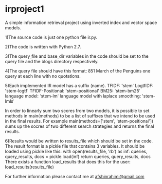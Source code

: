 # irproject1
A simple information retrieval project using inverted index and vector space models.

1)The source code is just one python file ir.py.

2)The code is written with Python 2.7.

3)The query_file and base_dir variables in the code should be set to the query file and the blogs directory respectively.

4)The query file should have this format:
851	March of the Penguins
one query at each line with no quotations.

5)Each implemented IR model has a suffix (name).
TFIDF:  'stem'
LogtfIDF: 'stem-logtf'
TFIDF-Positional: 'stem-positional'
BM25: 'stem-bm25'
language model: 'stem-lm'
language model with laplace smoothing: 'stem-lmls'

In order to linearly sum two scores from two models, it is possible to set methods in main(methods) to be a list of
suffixes that we intend to be used in the final results. For example main(methods=['stem', 'stem-positional']) sums up
the socres of two different search strategies and returns the final results.

6)Results would be written to results_file which should be set in the code. The result format
is a pickle file that contains 3 variables. It should be loaded using pickle like this:
    with open(results_file, 'rb') as inf:
        queries, query_results, docs = pickle.load(inf)
    return queries, query_results, docs
There exists a function load_results that does this for the user:
load_results(results_file)


For further information please contact me at  afshinrahimi@gmail.com


